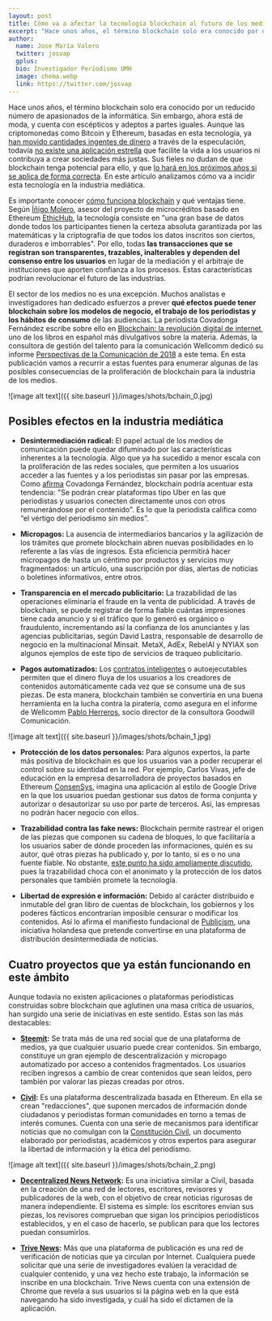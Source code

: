 ```yaml
---
layout: post
title: Cómo va a afectar la tecnología blockchain al futuro de los medios
excerpt: "Hace unos años, el término blockchain solo era conocido por un reducido número de apasionados de la informática. Sin embargo, ahora está de moda, y cuenta con escépticos y adeptos a partes iguales. Aunque las criptomonedas como Bitcoin y Ethereum, basadas en esta tecnología, ya han movido cantidades ingentes de dinero a través de la especulación, todavía no existe una aplicación estrella que facilite la vida a los usuarios ni contribuya a crear sociedades más justas. Sus fieles no dudan de que blockchain tenga potencial para ello, y que lo hará en los próximos años si se aplica de forma correcta. En este artículo analizamos cómo va a incidir está tecnología en la industria mediática."
author:
  name: Jose María Valero 
  twitter: josvap
  gplus:  
  bio: Investigador Periodismo UMH
  image: chema.webp
  link: https://twitter.com/josvap
---
```

Hace unos años, el término blockchain solo era conocido por un reducido número de apasionados de la informática. Sin embargo, ahora está de moda, y cuenta con escépticos y adeptos a partes iguales. Aunque las criptomonedas como Bitcoin y Ethereum, basadas en esta tecnología, ya [han movido cantidades ingentes de dinero](https://www.xataka.com/empresas-y-economia/bitcoin-y-ethereum-inversion-o-burbuja-inversores-que-han-puesto-mucho-dinero-inversores-que-jamas-lo-haran) a través de la especulación, todavía [no existe una aplicación estrella](https://www.xataka.com/criptomonedas/el-revolucionario-blockchain-sigue-sin-demostrar-lo-revolucionario-que-es) que facilite la vida a los usuarios ni contribuya a crear sociedades más justas. Sus fieles no dudan de que blockchain tenga potencial para ello, y que [lo hará en los próximos años si se aplica de forma correcta](https://www.xataka.com/otros/que-creen-que-pasara-que-dicen-que-blockchain-cambiara-mundo-como-hizo-internet). En este artículo analizamos cómo va a incidir esta tecnología en la industria mediática.

Es importante conocer [cómo funciona blockchain](https://www.xataka.com/especiales/que-es-blockchain-la-explicacion-definitiva-para-la-tecnologia-mas-de-moda) y qué ventajas tiene. Según [Íñigo Molero](https://twitter.com/Imolman), asesor del proyecto de microcréditos basado en Ethereum [EthicHub](https://ethichub.com/), la tecnología consiste en "una gran base de datos donde todos los participantes tienen la certeza absoluta garantizada por las matemáticas y la criptografía de que todos los datos inscritos son ciertos, duraderos e imborrables". Por ello, todas **las transacciones que se registran son transparentes, trazables, inalterables y dependen del consenso entre los usuarios** en lugar de la mediación y el arbitraje de instituciones que aporten confianza a los procesos. Estas características podrían revolucionar el futuro de las industrias.

El sector de los medios no es una excepción. Muchos analistas e investigadores han dedicado esfuerzos a prever **qué efectos puede tener blockchain sobre los modelos de negocio, el trabajo de los periodistas y los hábitos de consumo** de las audiencias. La periodista Covadonga Fernández escribe sobre ello en [Blockchain: la revolución digital de internet](https://libroblockchain.com/revolucion/), uno de los libros en español más divulgativos sobre la materia. Además, la consultora de gestión del talento para la comunicación Wellcomm dedicó su informe [Perspectivas de la Comunicación de 2018](http://perspectivas2018.well-comm.es/wp-content/uploads/2018/01/PerspectivasWellcomm2018.pdf) a este tema. En esta publicación vamos a recurrir a estas fuentes para enumerar algunas de las posibles consecuencias de la proliferación de blockchain para la industria de los medios.

![image alt text]({{ site.baseurl }}/images/shots/bchain_0.jpg)

## Posibles efectos en la industria mediática

* **Desintermediación radical:** El papel actual de los medios de comunicación puede quedar difuminado por las características inherentes a la tecnología. Algo que ya ha sucedido a menor escala con la proliferación de las redes sociales, que permiten a los usuarios acceder a las fuentes y a los periodistas sin pasar por las empresas. Como [afirma](https://www.youtube.com/watch?v=mPK7lmCBPrs&t=391s) Covadonga Fernández, blockchain podría acentuar esta tendencia: "Se podrán crear plataformas tipo Uber en las que periodistas y usuarios conecten directamente unos con otros remunerándose por el contenido". Es lo que la periodista califica como “el vértigo del periodismo sin medios”.

* **Micropagos:** La ausencia de intermediarios bancarios y la agilización de los trámites que promete blockchain abren nuevas posibilidades en lo referente a las vías de ingresos. Esta eficiencia permitirá hacer micropagos de hasta un céntimo por productos y servicios muy fragmentados: un artículo, una suscripción por días, alertas de noticias o boletines informativos, entre otros. 

* **Transparencia en el mercado publicitario:** La trazabilidad de las operaciones eliminaría el fraude en la venta de publicidad. A través de blockchain, se puede registrar de forma fiable cuántas impresiones tiene cada anuncio y si el tráfico que lo generó es orgánico o fraudulento, incrementando así la confianza de los anunciantes y las agencias publicitarias, según David Lastra, responsable de desarrollo de negocio en la multinacional Minsait. MetaX, AdEx, RebelAI y NYIAX son algunos ejemplos de este tipo de servicios de traqueo publicitario.

* **Pagos automatizados:** Los [contratos inteligentes](https://blockgeeks.com/guides/smart-contracts/) o autoejecutables permiten que el dinero fluya de los usuarios a los creadores de contenidos automáticamente cada vez que se consume una de sus piezas. De esta manera, blockchain también se convertiría en una buena herramienta en la lucha contra la piratería, como asegura en el informe de Wellcomm [Pablo Herreros](https://twitter.com/PabloHerreros), socio director de la consultora Goodwill Comunicación.

![image alt text]({{ site.baseurl }}/images/shots/bchain_1.jpg)

* **Protección de los datos personales:** Para algunos expertos, la parte más positiva de blockchain es que los usuarios van a poder recuperar el control sobre su identidad en la red. Por ejemplo, Carlos Vivas, jefe de educación en la empresa desarrolladora de proyectos basados en Ethereum [ConsenSys](https://consensys.net/), imagina una aplicación al estilo de Google Drive en la que los usuarios puedan gestionar sus datos de forma conjunta y autorizar o desautorizar su uso por parte de terceros. Así, las empresas no podrán hacer negocio con ellos. 

* **Trazabilidad contra las fake news:** Blockchain permite rastrear el origen de las piezas que componen su cadena de bloques, lo que facilitaría a los usuarios saber de dónde proceden las informaciones, quién es su autor, qué otras piezas ha publicado y, por lo tanto, si es o no una fuente fiable. No obstante, [este punto ha sido ampliamente discutido](https://www.xataka.com/otros/que-creen-que-pasara-que-dicen-que-blockchain-cambiara-mundo-como-hizo-internet), pues la trazabilidad choca con el anonimato y la protección de los datos personales que también promete la tecnología. 

* **Libertad de expresión e información:** Debido al carácter distribuido e inmutable del gran libro de cuentas de blockchain, los gobiernos y los poderes fácticos encontrarían imposible censurar o modificar los contenidos. Así lo afirma el manifiesto fundacional de [Publicism](https://www.publicism.nl/), una iniciativa holandesa que pretende convertirse en una plataforma de distribución desintermediada de noticias.

##  Cuatro proyectos que ya están funcionando en este ámbito

Aunque todavía no existen aplicaciones o plataformas periodísticas construidas sobre blockchain que aglutinen una masa crítica de usuarios, han surgido una serie de iniciativas en este sentido. Estas son las más destacables:

* **[Steemit](https://steemit.com/):** Se trata más de una red social que de una plataforma de medios, ya que cualquier usuario puede crear contenidos. Sin embargo, constituye un gran ejemplo de descentralización y micropago automatizado por acceso a contenidos fragmentados. Los usuarios reciben ingresos a cambio de crear contenidos que sean leídos, pero también por valorar las piezas creadas por otros.

* **[Civil](https://civil.co/):** Es una plataforma descentralizada basada en Ethereum. En ella se crean "redacciones", que suponen mercados de información donde ciudadanos y periodistas forman comunidades en torno a temas de interés comunes. Cuenta con una serie de mecanismos para identificar noticias que no comulgan con la [Constitución Civil](https://blog.joincivil.com/evolution-of-the-civil-constitution-505d0c27799d), un documento elaborado por periodistas, académicos y otros expertos para asegurar la libertad de información y la ética del periodismo.

![image alt text]({{ site.baseurl }}/images/shots/bchain_2.png)

* **[Decentralized News Network](https://dnn.media/):** Es una iniciativa similar a Civil, basada en la creación de una red de lectores, escritores, revisores y publicadores de la web, con el objetivo de crear noticias rigurosas de manera independiente. El sistema es simple: los escritores envían sus piezas, los revisores comprueban que sigan los principios periodísticos establecidos, y en el caso de hacerlo, se publican para que los lectores puedan consumirlos. 

* **[Trive News](https://trive.news/):** Más que una plataforma de publicación es una red de verificación de noticias que ya circulan por Internet. Cualquiera puede solicitar que una serie de investigadores evalúen la veracidad de cualquier contenido, y una vez hecho este trabajo, la información se inscribe en una blockchain. Trive News cuenta con una extensión de Chrome que revela a sus usuarios si la página web en la que está navegando ha sido investigada, y cuál ha sido el dictamen de la aplicación.

